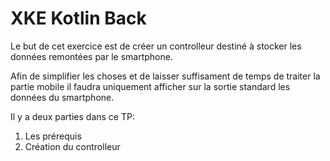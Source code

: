 # XKE Kotlin Back

Le but de cet exercice est de créer un controlleur destiné à stocker les données remontées par le smartphone.

Afin de simplifier les choses et de laisser suffisament de temps de traiter la partie mobile il faudra uniquement afficher sur la sortie standard les données du smartphone.

Il y a deux parties dans ce TP:
1. Les prérequis
2. Création du controlleur
